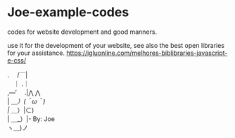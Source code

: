 # Joe-example-codes
 codes for website development and good manners. 
 
use it for the development of your website, see also the best open libraries for your assistance.
https://igluonline.com/melhores-biblibraries-javascript-e-css/

.　 /￣|<br>
　｜ .｜<br>
,―′　 .|⋀ ⋀<br>
| ＿_）(＾ω＾)<br>
| ＿_）|⊂)<br>
| ＿_）|- By: Joe<br>
ヽ＿)ノ<br>
 

